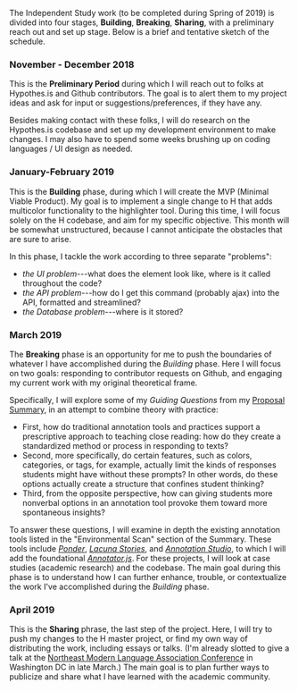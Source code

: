 The Independent Study work (to be completed during Spring of 2019) is divided into four stages, **Building**, **Breaking**, **Sharing**, with a preliminary reach out and set up stage. Below is a brief and tentative sketch of the schedule.

### November - December 2018

This is the **Preliminary Period** during which I will reach out to folks at Hypothes.is and Github contributors. The goal is to alert them to my project ideas and ask for input or suggestions/preferences, if they have any.

Besides making contact with these folks, I will do research on the Hypothes.is codebase and set up my development environment to make changes. I may also have to spend some weeks brushing up on coding languages / UI design as needed.

### January-February 2019

This is the **Building** phase, during which I will create the MVP (Minimal Viable Product). My goal is to implement a single change to H that adds multicolor functionality to the highlighter tool. During this time, I will focus solely on the H codebase, and aim for my specific objective. This month will be somewhat unstructured, because I cannot anticipate the obstacles that are sure to arise. 

In this phase, I tackle the work according to three separate "problems":
- *the UI problem*---what does the element look like, where is it called throughout the code?
- *the API problem*---how do I get this command (probably ajax) into the API, formatted and streamlined?
- *the Database problem*---where is it stored?

### March 2019

The **Breaking** phase is an opportunity for me to push the boundaries of whatever I have accomplished during the *Building* phase. Here I will focus on two goals: responding to contributor requests on Github, and engaging my current work with my original theoretical frame. 

Specifically, I will explore some of my *Guiding Questions* from my [Proposal Summary](/proposal_summary.md), in an attempt to combine theory with practice:
* First, how do traditional annotation tools and practices support a prescriptive approach to teaching close reading: how do they create a standardized method or process in responding to texts?
* Second, more specifically, do certain features, such as colors, categories, or tags, for example, actually limit the kinds of responses students might have without these prompts? In other words, do these options actually create a structure that confines student thinking?
* Third, from the opposite perspective, how can giving students more nonverbal options in an annotation tool provoke them toward more spontaneous insights?

To answer these questions, I will examine in depth the existing annotation tools listed in the "Environmental Scan" section of the Summary. These tools include [*Ponder*](https://www.ponder.co/welcome/), [*Lacuna Stories*](https://github.com/PoeticMediaLab/Lacuna), and [*Annotation Studio*](https://github.com/hyperstudio/Annotation-Studio), to which I will add the foundational [*Annotator.js*](https://github.com/openannotation). For these projects, I will look at case studies (academic research) and the codebase. The main goal during this phase is to understand how I can further enhance, trouble, or contextualize the work I've accomplished during the *Building* phase.

### April 2019

This is the **Sharing** phrase, the last step of the project. Here, I will try to push my changes to the H master project, or find my own way of distributing the work, including essays or talks. (I'm already slotted to give a talk at the [Northeast Modern Language Association Conference](https://www.buffalo.edu/nemla/convention.html) in Washington DC in late March.) The main goal is to plan further ways to publicize and share what I have learned with the academic community. 